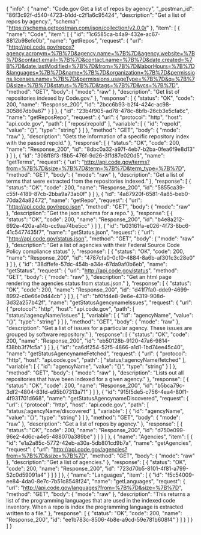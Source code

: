{
  "info": {
    "name": "Code.gov Get a list of repos by agency",
    "_postman_id": "86f3c92f-d540-4723-b1dd-c2f1a6c95424",
    "description": "Get a list of repos by agency.",
    "schema": "https://schema.getpostman.com/json/collection/v2.0.0/"
  },
  "item": [
    {
      "name": "Code",
      "item": [
        {
          "id": "1c6585ca-b4a9-432e-ac67-8812b98efe0b",
          "name": "getRepos",
          "request": {
            "url": "http://api.code.gov/repos?agency.acronym=%7B%7D&agency.name=%7B%7D&agency.website=%7B%7D&contact.email=%7B%7D&contact.name=%7B%7D&date.created=%7B%7D&date.lastModified=%7B%7D&from=%7B%7D&laborHours=%7B%7D&languages=%7B%7D&name=%7B%7D&organization=%7B%7D&permissions.licenses.name=%7B%7D&permissions.usageType=%7B%7D&q=%7B%7D&size=%7B%7D&status=%7B%7D&tags=%7B%7D&vcs=%7B%7D",
            "method": "GET",
            "body": {
              "mode": "raw"
            },
            "description": "Get list of repositories indexed by Code.gov."
          },
          "response": [
            {
              "status": "OK",
              "code": 200,
              "name": "Response_200",
              "id": "2bcc6b93-b2f4-424c-ac98-305867db9a67"
            }
          ]
        },
        {
          "id": "23b4f905-ad78-478c-8bfb-26cb3e5cfa6c",
          "name": "getReposRepo",
          "request": {
            "url": {
              "protocol": "http",
              "host": "api.code.gov",
              "path": [
                "repos/:repoId"
              ],
              "variable": [
                {
                  "id": "repoId",
                  "value": "{}",
                  "type": "string"
                }
              ]
            },
            "method": "GET",
            "body": {
              "mode": "raw"
            },
            "description": "Gets the information of a specific repository index with the passed repoId."
          },
          "response": [
            {
              "status": "OK",
              "code": 200,
              "name": "Response_200",
              "id": "8dbc0a32-a97f-4eb7-b2ba-0fea6f9e8d13"
            }
          ]
        },
        {
          "id": "308ff8f3-f8b5-476f-9d26-3ffd87e020d5",
          "name": "getTerms",
          "request": {
            "url": "http://api.code.gov/terms?from=%7B%7D&size=%7B%7D&term=%7B%7D&term_type=%7B%7D",
            "method": "GET",
            "body": {
              "mode": "raw"
            },
            "description": "Get a list of terms that were extracted from the repositories indexed."
          },
          "response": [
            {
              "status": "OK",
              "code": 200,
              "name": "Response_200",
              "id": "5855ca39-c55f-4189-87cb-2bba9a73ab0f"
            }
          ]
        },
        {
          "id": "4a87920f-6581-4a85-beb0-70da24a82472",
          "name": "getRepo",
          "request": {
            "url": "http://api.code.gov/repo.json",
            "method": "GET",
            "body": {
              "mode": "raw"
            },
            "description": "Get the json schema for a repo."
          },
          "response": [
            {
              "status": "OK",
              "code": 200,
              "name": "Response_200",
              "id": "b4e8a212-692e-420a-a14b-cc9aa74be5cc"
            }
          ]
        },
        {
          "id": "b03161fa-e026-4f73-8bc6-41c5477435f7",
          "name": "getStatus.json",
          "request": {
            "url": "http://api.code.gov/status.json",
            "method": "GET",
            "body": {
              "mode": "raw"
            },
            "description": "Get a list of agencies with their Federal Source Code Policy compliance status"
          },
          "response": [
            {
              "status": "OK",
              "code": 200,
              "name": "Response_200",
              "id": "4787cfa0-0cf0-4884-8a6b-af301c3c28e0"
            }
          ]
        },
        {
          "id": "38dffefe-57dc-454b-a34e-67da9af0b6eb",
          "name": "getStatus",
          "request": {
            "url": "http://api.code.gov/status",
            "method": "GET",
            "body": {
              "mode": "raw"
            },
            "description": "Get an html page rendering the agencies status from status.json."
          },
          "response": [
            {
              "status": "OK",
              "code": 200,
              "name": "Response_200",
              "id": "d41f7fa0-dde9-4699-8992-c0e66e0d44cb"
            }
          ]
        },
        {
          "id": "bf0fd4e8-9e6e-4319-908d-3d32a257b42f",
          "name": "getStatusAgencynameIssues",
          "request": {
            "url": {
              "protocol": "http",
              "host": "api.code.gov",
              "path": [
                "status/:agencyName/issues"
              ],
              "variable": [
                {
                  "id": "agencyName",
                  "value": "{}",
                  "type": "string"
                }
              ]
            },
            "method": "GET",
            "body": {
              "mode": "raw"
            },
            "description": "Get a list of issues for a particular agency. These issues are grouped by software repository."
          },
          "response": [
            {
              "status": "OK",
              "code": 200,
              "name": "Response_200",
              "id": "eb50128b-9120-47a6-9814-f38bb3f7fc5a"
            }
          ]
        },
        {
          "id": "ca6df254-52f5-4866-a1d1-1bd74ee45c40",
          "name": "getStatusAgencynameFetched",
          "request": {
            "url": {
              "protocol": "http",
              "host": "api.code.gov",
              "path": [
                "status/:agencyName/fetched"
              ],
              "variable": [
                {
                  "id": "agencyName",
                  "value": "{}",
                  "type": "string"
                }
              ]
            },
            "method": "GET",
            "body": {
              "mode": "raw"
            },
            "description": "Lists out all repositories that have been indexed for a given agency."
          },
          "response": [
            {
              "status": "OK",
              "code": 200,
              "name": "Response_200",
              "id": "b5bca79c-3df2-4804-83fd-e95b07313a71"
            }
          ]
        },
        {
          "id": "915f5de5-c756-4ea4-80f1-4f931701d668",
          "name": "getStatusAgencynameDiscovered",
          "request": {
            "url": {
              "protocol": "http",
              "host": "api.code.gov",
              "path": [
                "status/:agencyName/discovered"
              ],
              "variable": [
                {
                  "id": "agencyName",
                  "value": "{}",
                  "type": "string"
                }
              ]
            },
            "method": "GET",
            "body": {
              "mode": "raw"
            },
            "description": "Get a list of repos by agency."
          },
          "response": [
            {
              "status": "OK",
              "code": 200,
              "name": "Response_200",
              "id": "d750e099-96e2-4d6c-a4e5-488070a389be"
            }
          ]
        }
      ]
    },
    {
      "name": "Agencies",
      "item": [
        {
          "id": "e1a2a85c-5772-42eb-a30a-5db801cd9b7a",
          "name": "getAgencies",
          "request": {
            "url": "http://api.code.gov/agencies?from=%7B%7D&size=%7B%7D",
            "method": "GET",
            "body": {
              "mode": "raw"
            },
            "description": "Get a list of agencies."
          },
          "response": [
            {
              "status": "OK",
              "code": 200,
              "name": "Response_200",
              "id": "723d70b5-8101-4f81-a799-52c0d59091a4"
            }
          ]
        }
      ]
    },
    {
      "name": "Languages",
      "item": [
        {
          "id": "f5c54009-ee84-4da0-8e7c-7b51c8548f24",
          "name": "getLanguages",
          "request": {
            "url": "http://api.code.gov/languages?from=%7B%7D&size=%7B%7D",
            "method": "GET",
            "body": {
              "mode": "raw"
            },
            "description": "This returns a list of the programming languages that are used in the indexed code inventory. When a repo is index the programming language is extracted written to a file."
          },
          "response": [
            {
              "status": "OK",
              "code": 200,
              "name": "Response_200",
              "id": "ee1b783c-8506-4b8e-a9cd-59e781b608f4"
            }
          ]
        }
      ]
    }
  ]
}